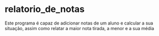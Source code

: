 # relatorio_de_notas
Este programa é capaz de adicionar notas de um aluno e calcular a sua situação, assim como relatar a maior nota tirada, a menor e a sua média
